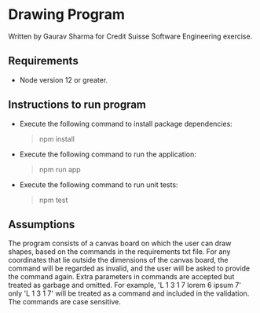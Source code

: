 # Drawing Program

Written by Gaurav Sharma for Credit Suisse Software Engineering exercise.

## Requirements

- Node version 12 or greater.

## Instructions to run program

- Execute the following command to install package dependencies:
  > npm install
- Execute the following command to run the application:
  > npm run app
- Execute the following command to run unit tests:
  > npm test

## Assumptions

The program consists of a canvas board on which the user can draw shapes, based on the commands in the requirements txt file. For any coordinates that lie outside the dimensions of the canvas board, the command will be regarded as invalid, and the user will be asked to provide the command again.
Extra parameters in commands are accepted but treated as garbage and omitted. For example, 'L 1 3 1 7 lorem 6 ipsum 7' only 'L 1 3 1 7' will be treated as a command and included in the validation.
The commands are case sensitive.
